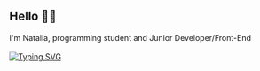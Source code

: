 ## Hello 🧜🏽

I'm Natalia, programming student and Junior Developer/Front-End
<br> <br>
[![Typing SVG](https://readme-typing-svg.demolab.com/?lines=Lossy)](https://git.io/typing-svg)

